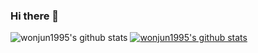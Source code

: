 ### Hi there 👋

![wonjun1995's github stats](https://github-readme-stats.vercel.app/api?username=wonjun1995&show_icons=true)
[![wonjun1995's github stats](https://github-readme-stats.vercel.app/api/top-langs/?username=wonjun1995&show_icons=true&hide_border=true&title_color=004386&icon_color=004386&layout=compact)](https://github.com/wonjun1995)

<!--
**wonjun1995/wonjun1995** is a ✨ _special_ ✨ repository because its `README.md` (this file) appears on your GitHub profile.

Here are some ideas to get you started:

- 🔭 I’m currently working on ...
- 🌱 I’m currently learning ...
- 👯 I’m looking to collaborate on ...
- 🤔 I’m looking for help with ...
- 💬 Ask me about ...
- 📫 How to reach me: ...
- 😄 Pronouns: ...
- ⚡ Fun fact: ...
-->
